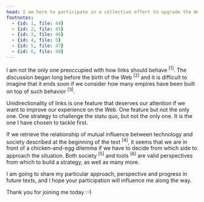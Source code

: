 ```yaml
---
head: I am here to participate in a collective effort to upgrade the Web.
footnotes:
  - {id: 1, file: 44}
  - {id: 2, file: 45}
  - {id: 3, file: 46}
  - {id: 4, file: 5}
  - {id: 5, file: 47}
  - {id: 6, file: 48}
---
```


I am not the only one preoccupied with how links should behave <sup>[1]</sup>. The discussion began long before the birth of the Web <sup>[2]</sup> and it is difficult to imagine that it ends soon if we consider how many empires have been built on top of such behavior <sup>[3]</sup>.

Unidirectionality of links is one feature that deserves our attention if we want to improve our experience on the Web. One feature but not the only one. One strategy to challenge the statu quo, but not the only one. It is the one I have chosen to tackle first.

If we retrieve the relationship of mutual influence between technology and society described at the beginning of the text <sup>[4]</sup>, it seems that we are in front of a chicken-and-egg dilemma if we have to decide from which side to approach the situation. Both society <sup>[5]</sup> and tools <sup>[6]</sup> are valid perspectives from which to build a strategy, as well as many more. 

I am going to share my particular approach, perspective and progress in future texts, and I hope your participation will influence me along the way.

Thank you for joining me today :-)